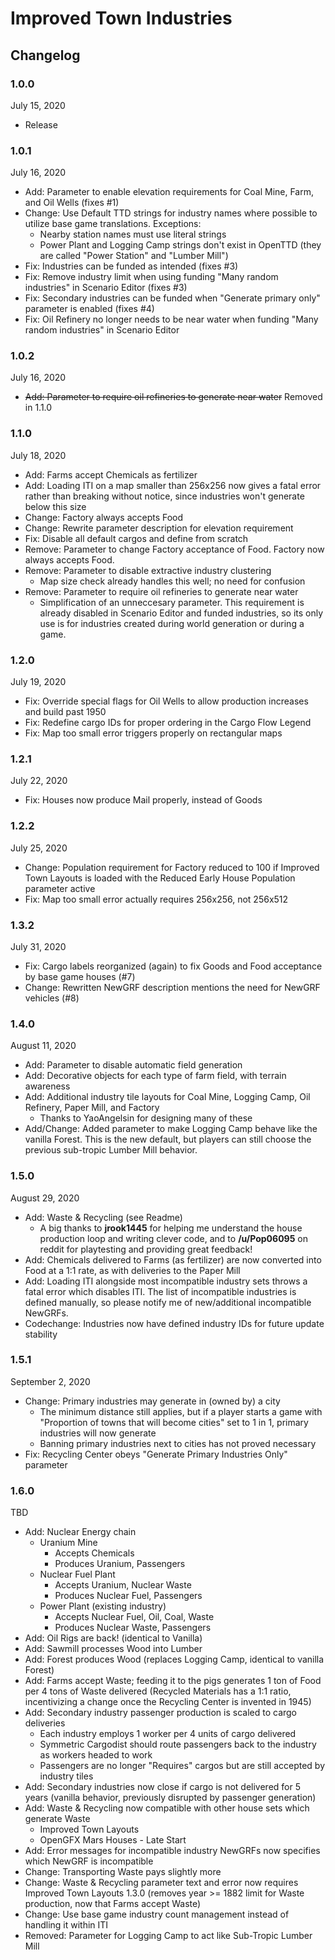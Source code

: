 # Improved Town Industries

## Changelog

### 1.0.0
July 15, 2020

- Release

### 1.0.1
July 16, 2020

- Add: Parameter to enable elevation requirements for Coal Mine, Farm, and Oil Wells (fixes #1)
- Change: Use Default TTD strings for industry names where possible to utilize base game translations. Exceptions:
  - Nearby station names must use literal strings
  - Power Plant and Logging Camp strings don't exist in OpenTTD (they are called "Power Station" and "Lumber Mill")
- Fix: Industries can be funded as intended (fixes #3)
- Fix: Remove industry limit when using funding "Many random industries" in Scenario Editor (fixes #3)
- Fix: Secondary industries can be funded when "Generate primary only" parameter is enabled (fixes #4)
- Fix: Oil Refinery no longer needs to be near water when funding "Many random industries" in Scenario Editor

### 1.0.2
July 16, 2020

- ~~Add: Parameter to require oil refineries to generate near water~~ Removed in 1.1.0

### 1.1.0
July 18, 2020

- Add: Farms accept Chemicals as fertilizer
- Add: Loading ITI on a map smaller than 256x256 now gives a fatal error rather than breaking without notice, since industries won't generate below this size
- Change: Factory always accepts Food
- Change: Rewrite parameter description for elevation requirement
- Fix: Disable all default cargos and define from scratch
- Remove: Parameter to change Factory acceptance of Food. Factory now always accepts Food.
- Remove: Parameter to disable extractive industry clustering
  - Map size check already handles this well; no need for confusion
- Remove: Parameter to require oil refineries to generate near water
  - Simplification of an unneccesary parameter. This requirement is already disabled in Scenario Editor and funded industries, so its only use is for industries created during world generation or during a game.

### 1.2.0
July 19, 2020

- Fix: Override special flags for Oil Wells to allow production increases and build past 1950
- Fix: Redefine cargo IDs for proper ordering in the Cargo Flow Legend
- Fix: Map too small error triggers properly on rectangular maps

### 1.2.1
July 22, 2020

- Fix: Houses now produce Mail properly, instead of Goods

### 1.2.2
July 25, 2020

- Change: Population requirement for Factory reduced to 100 if Improved Town Layouts is loaded with the Reduced Early House Population parameter active 
- Fix: Map too small error actually requires 256x256, not 256x512

### 1.3.2
July 31, 2020

- Fix: Cargo labels reorganized (again) to fix Goods and Food acceptance by base game houses (#7)
- Change: Rewritten NewGRF description mentions the need for NewGRF vehicles (#8)

### 1.4.0
August 11, 2020

- Add: Parameter to disable automatic field generation
- Add: Decorative objects for each type of farm field, with terrain awareness
- Add: Additional industry tile layouts for Coal Mine, Logging Camp, Oil Refinery, Paper Mill, and Factory
  - Thanks to YaoAngelsin for designing many of these
- Add/Change: Added parameter to make Logging Camp behave like the vanilla Forest. This is the new default, but players can still choose the previous sub-tropic Lumber Mill behavior.

### 1.5.0
August 29, 2020

- Add: Waste & Recycling (see Readme)
  - A big thanks to **jrook1445** for helping me understand the house production loop and writing clever code, and to **/u/Pop06095** on reddit for playtesting and providing great feedback!
- Add: Chemicals delivered to Farms (as fertilizer) are now converted into Food at a 1:1 rate, as with deliveries to the Paper Mill
- Add: Loading ITI alongside most incompatible industry sets throws a fatal error which disables ITI. The list of incompatible industries is defined manually, so please notify me of new/additional incompatible NewGRFs.
- Codechange: Industries now have defined industry IDs for future update stability

### 1.5.1
September 2, 2020

- Change: Primary industries may generate in (owned by) a city
  - The minimum distance still applies, but if a player starts a game with "Proportion of towns that will become cities" set to 1 in 1, primary industries will now generate
  - Banning primary industries next to cities has not proved necessary
- Fix: Recycling Center obeys "Generate Primary Industries Only" parameter

### 1.6.0
TBD

- Add: Nuclear Energy chain
  - Uranium Mine
    - Accepts Chemicals
	- Produces Uranium, Passengers
  - Nuclear Fuel Plant
    - Accepts Uranium, Nuclear Waste
	- Produces Nuclear Fuel, Passengers
  - Power Plant (existing industry)
    - Accepts Nuclear Fuel, Oil, Coal, Waste
	- Produces Nuclear Waste, Passengers
- Add: Oil Rigs are back! (identical to Vanilla)
- Add: Sawmill processes Wood into Lumber
- Add: Forest produces Wood (replaces Logging Camp, identical to vanilla Forest)
- Add: Farms accept Waste; feeding it to the pigs generates 1 ton of Food per 4 tons of Waste delivered (Recycled Materials has a 1:1 ratio, incentivizing a change once the Recycling Center is invented in 1945)
- Add: Secondary industry passenger production is scaled to cargo deliveries
  - Each industry employs 1 worker per 4 units of cargo delivered
  -  Symmetric Cargodist should route passengers back to the industry as workers headed to work
  -  Passengers are no longer "Requires" cargos but are still accepted by industry tiles
- Add: Secondary industries now close if cargo is not delivered for 5 years (vanilla behavior, previously disrupted by passenger generation)
- Add: Waste & Recycling now compatible with other house sets which generate Waste
  - Improved Town Layouts
  - OpenGFX Mars Houses - Late Start
- Add: Error messages for incompatible industry NewGRFs now specifies which NewGRF is incompatible
- Change: Transporting Waste pays slightly more
- Change: Waste & Recycling parameter text and error now requires Improved Town Layouts 1.3.0 (removes year >= 1882 limit for Waste production, now that Farms accept Waste)
- Change: Use base game industry count management instead of handling it within ITI
- Removed: Parameter for Logging Camp to act like Sub-Tropic Lumber Mill